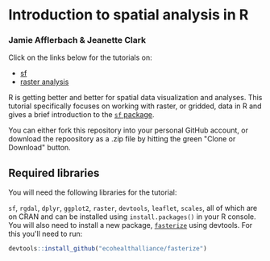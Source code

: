 # Introduction to spatial analysis in R

### Jamie Afflerbach & Jeanette Clark

Click on the links below for the tutorials on:

- [sf](http://jafflerbach.github.io/spatial-analysis-R/intro_to_sf.html)
- [raster analysis](http://jafflerbach.github.io/spatial-analysis-R/intro_spatial_data_R.html)

R is getting better and better for spatial data visualization and analyses. This tutorial specifically focuses on working with raster, or gridded, data in R and gives a brief introduction to the [`sf` package](https://r-spatial.github.io/sf/articles/sf1.html).

You can either fork this repository into your personal GitHub account, or download the repoository as a .zip file by hitting the green "Clone or Download" button.

## Required libraries

You will need the following libraries for the tutorial:

`sf`, `rgdal`, `dplyr`, `ggplot2`, `raster`, `devtools`, `leaflet`, `scales`, all of which are on CRAN and can be installed using `install.packages()` in your R console. You will also need to install a new package, [`fasterize`](https://github.com/ecohealthalliance/fasterize) using devtools. For this you'll need to run:

```r
devtools::install_github("ecohealthalliance/fasterize")
```









